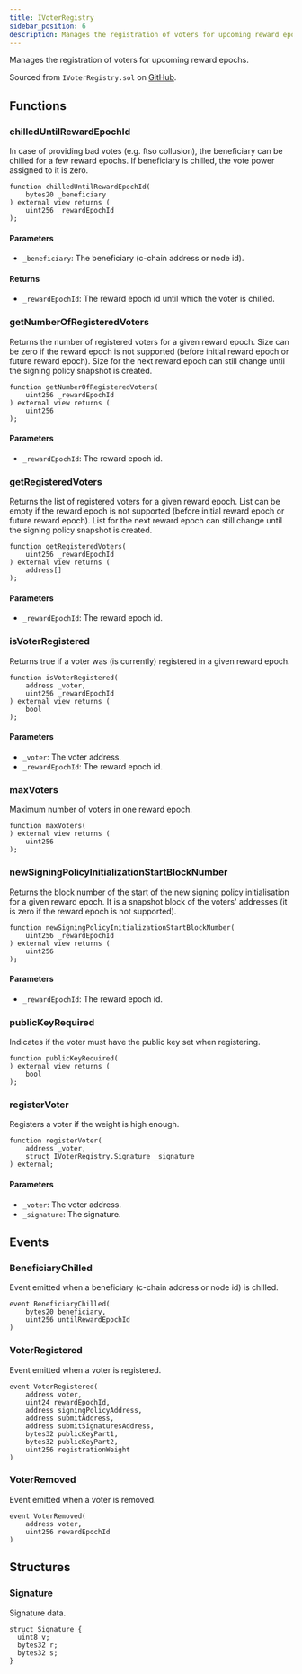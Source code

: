 ```yaml
---
title: IVoterRegistry
sidebar_position: 6
description: Manages the registration of voters for upcoming reward epochs.
---
```


Manages the registration of voters for upcoming reward epochs.

Sourced from `IVoterRegistry.sol` on [GitHub](https://github.com/flare-foundation/flare-smart-contracts-v2/blob/main/contracts/userInterfaces/IVoterRegistry.sol).

## Functions

### chilledUntilRewardEpochId

In case of providing bad votes (e.g. ftso collusion), the beneficiary can be chilled for a few reward epochs.
If beneficiary is chilled, the vote power assigned to it is zero.

```solidity
function chilledUntilRewardEpochId(
    bytes20 _beneficiary
) external view returns (
    uint256 _rewardEpochId
);
```

#### Parameters

- `_beneficiary`: The beneficiary (c-chain address or node id).

#### Returns

- `_rewardEpochId`: The reward epoch id until which the voter is chilled.

### getNumberOfRegisteredVoters

Returns the number of registered voters for a given reward epoch.
Size can be zero if the reward epoch is not supported (before initial reward epoch or future reward epoch).
Size for the next reward epoch can still change until the signing policy snapshot is created.

```solidity
function getNumberOfRegisteredVoters(
    uint256 _rewardEpochId
) external view returns (
    uint256
);
```

#### Parameters

- `_rewardEpochId`: The reward epoch id.

### getRegisteredVoters

Returns the list of registered voters for a given reward epoch.
List can be empty if the reward epoch is not supported (before initial reward epoch or future reward epoch).
List for the next reward epoch can still change until the signing policy snapshot is created.

```solidity
function getRegisteredVoters(
    uint256 _rewardEpochId
) external view returns (
    address[]
);
```

#### Parameters

- `_rewardEpochId`: The reward epoch id.

### isVoterRegistered

Returns true if a voter was (is currently) registered in a given reward epoch.

```solidity
function isVoterRegistered(
    address _voter,
    uint256 _rewardEpochId
) external view returns (
    bool
);
```

#### Parameters

- `_voter`: The voter address.
- `_rewardEpochId`: The reward epoch id.

### maxVoters

Maximum number of voters in one reward epoch.

```solidity
function maxVoters(
) external view returns (
    uint256
);
```

### newSigningPolicyInitializationStartBlockNumber

Returns the block number of the start of the new signing policy initialisation for a given reward epoch.
It is a snapshot block of the voters' addresses (it is zero if the reward epoch is not supported).

```solidity
function newSigningPolicyInitializationStartBlockNumber(
    uint256 _rewardEpochId
) external view returns (
    uint256
);
```

#### Parameters

- `_rewardEpochId`: The reward epoch id.

### publicKeyRequired

Indicates if the voter must have the public key set when registering.

```solidity
function publicKeyRequired(
) external view returns (
    bool
);
```

### registerVoter

Registers a voter if the weight is high enough.

```solidity
function registerVoter(
    address _voter,
    struct IVoterRegistry.Signature _signature
) external;
```

#### Parameters

- `_voter`: The voter address.
- `_signature`: The signature.

## Events

### BeneficiaryChilled

Event emitted when a beneficiary (c-chain address or node id) is chilled.

```solidity
event BeneficiaryChilled(
    bytes20 beneficiary,
    uint256 untilRewardEpochId
)
```

### VoterRegistered

Event emitted when a voter is registered.

```solidity
event VoterRegistered(
    address voter,
    uint24 rewardEpochId,
    address signingPolicyAddress,
    address submitAddress,
    address submitSignaturesAddress,
    bytes32 publicKeyPart1,
    bytes32 publicKeyPart2,
    uint256 registrationWeight
)
```

### VoterRemoved

Event emitted when a voter is removed.

```solidity
event VoterRemoved(
    address voter,
    uint256 rewardEpochId
)
```

## Structures

### Signature

Signature data.

```solidity
struct Signature {
  uint8 v;
  bytes32 r;
  bytes32 s;
}
```
